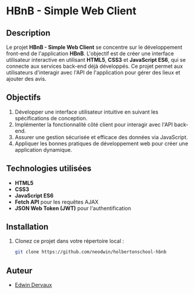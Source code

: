 # HBnB - Simple Web Client

## Description

Le projet **HBnB - Simple Web Client** se concentre sur le développement front-end de l'application **HBnB**. L'objectif est de créer une interface utilisateur interactive en utilisant **HTML5**, **CSS3** et **JavaScript ES6**, qui se connecte aux services back-end déjà développés. Ce projet permet aux utilisateurs d'interagir avec l'API de l'application pour gérer des lieux et ajouter des avis.

## Objectifs

1. Développer une interface utilisateur intuitive en suivant les spécifications de conception.
2. Implémenter la fonctionnalité côté client pour interagir avec l'API back-end.
3. Assurer une gestion sécurisée et efficace des données via JavaScript.
4. Appliquer les bonnes pratiques de développement web pour créer une application dynamique.

## Technologies utilisées

- **HTML5**
- **CSS3**
- **JavaScript ES6**
- **Fetch API** pour les requêtes AJAX
- **JSON Web Token (JWT)** pour l'authentification

## Installation

1. Clonez ce projet dans votre répertoire local :

   ```bash
   git clone https://github.com/neodwin/holbertonschool-hbnb

   ```

## Auteur 
* [Edwin Dervaux](https://github.com/neodwin)

